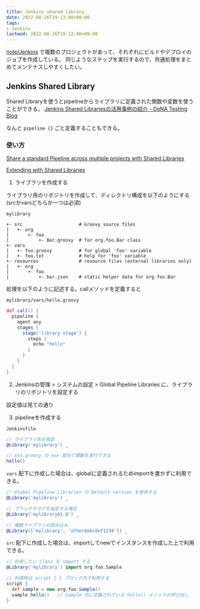 ```yaml
---
title: Jenkins shared library
date: 2022-08-26T19:13:00+09:00
tags:
- Jenkins
lastmod: 2022-08-26T19:13:00+09:00
---
```


[note/Jenkins](Jenkins.md) で複数のプロジェクトがあって、それぞれにビルドやデプロイのジョブを作成している。
同じようなステップを実行するので、共通処理をまとめてメンテナスしやすくしたい。

## Jenkins Shared Library

Shared Libraryを使うとpipelineからライブラリに定義された関数や変数を使うことができる。
[Jenkins Shared Librariesの活用事例の紹介 - DeNA Testing Blog](https://swet.dena.com/entry/2021/01/18/200000)

なんと `pipeline {}` ごと定義することもできる。

### 使い方

[Share a standard Pipeline across multiple projects with Shared Libraries](https://www.jenkins.io/blog/2017/10/02/pipeline-templates-with-shared-libraries/)

[Extending with Shared Libraries](https://www.jenkins.io/doc/book/pipeline/shared-libraries/)

1. ライブラリを作成する

ライブラリ用のリポジトリを作成して、ディレクトリ構成を以下のようにする(srcかvarsどちらか一つは必須)

`mylibrary`

````
+- src                     # Groovy source files
|   +- org
|       +- foo
|           +- Bar.groovy  # for org.foo.Bar class
+- vars
|   +- foo.groovy          # for global 'foo' variable
|   +- foo.txt             # help for 'foo' variable
+- resources               # resource files (external libraries only)
|   +- org
|       +- foo
|           +- bar.json    # static helper data for org.foo.Bar
````

処理を以下のように記述する。callメソッドを定義すると

`mylibrary/vars/hello.groovy`

````groovy
def call() {
  pipeline {
    agent any
    stages {
      stage('library stage') {
        steps {
          echo "hello"
        }
      }
    }
  }
}
````

2. Jenkinsの管理 > システムの設定 > Global Pipeline Libraries に、ライブラリのリポジトリを設定する

設定値は見ての通り

3. pipelineを作成する

`Jenkinsfile`

````groovy
// ライブラリ名を指定
@Library('mylibrary') _

// xxx.groovy の xxx 部分で関数を実行できる
hello()
````

`vars` 配下に作成した場合は、globalに定義されるためimportを書かずに利用できる。

````groovy
// Global Pipeline Libraries の Default version を使用する
@Library('mylibrary') _

// ブランチやタグを指定する場合
@Library('mylibrary@1.0') _

// 複数ライブラリの読み込み
@Library(['mylibrary', 'other@abcdef1234']) _
````

`src` 配下に作成した場合は、importしてnewでインスタンスを作成した上で利用できる。

````groovy
// 利用したい class を import する
@Library('mylibrary') import org.foo.Sample

// 利用時は script { } ブロック内で利用する
script {
  def sample = new org.foo.Sample()
  sample.hello()   // Sample 内に定義されている hello() メソッドの呼び出し
}
````

